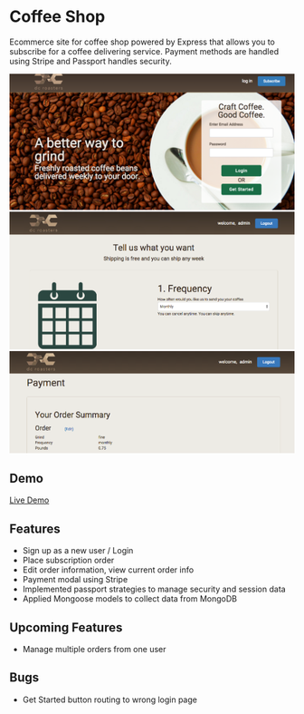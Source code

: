 # Coffee Shop
Ecommerce site for coffee shop powered by Express that allows you to subscribe for a coffee delivering service.  Payment methods are handled using Stripe and Passport handles security.  

![](https://github.com/wkwyatt/ecommerce-coffee-site/blob/gh-readme/public/images/home_ss.png)
![](https://github.com/wkwyatt/ecommerce-coffee-site/blob/gh-readme/public/images/order_ss.png)
![](https://github.com/wkwyatt/ecommerce-coffee-site/blob/gh-readme/public/images/pay_ss.png)

## Demo
[Live Demo](https://wills-coffee.herokuapp.com/)

## Features
* Sign up as a new user / Login
* Place subscription order
* Edit order information, view current order info
* Payment modal using Stripe
* Implemented passport strategies to manage security and session data
* Applied Mongoose models to collect data from MongoDB

## Upcoming Features
* Manage multiple orders from one user

## Bugs 
* Get Started button routing to wrong login page

